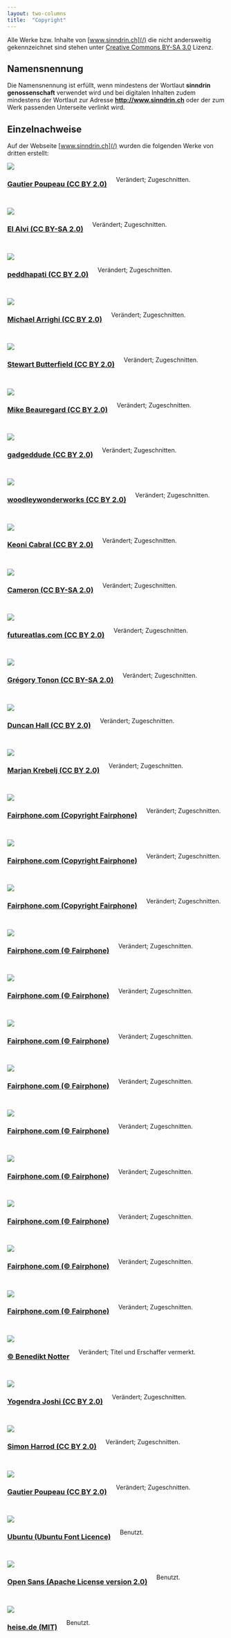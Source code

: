 ```yaml
---
layout: two-columns
title:  "Copyright"
---
```

Alle Werke bzw. Inhalte von [www.sinndrin.ch](/) die nicht andersweitig gekennzeichnet sind stehen unter [Creative Commons BY-SA 3.0](https://creativecommons.org/licenses/by-sa/3.0/deed.de) Lizenz.

## Namensnennung

Die Namensnennung ist erfüllt, wenn mindestens der Wortlaut **sinndrin genossenschaft** verwendet wird und bei digitalen Inhalten zudem mindestens der Wortlaut zur Adresse **http://www.sinndrin.ch** oder der zum Werk passenden Unterseite verlinkt wird.

## Einzelnachweise

Auf der Webseite [www.sinndrin.ch](/) wurden die folgenden Werke von dritten erstellt:

<!-- angebote -->
<div class="row">
      <div class="medium-4 columns">
        <img src="/images/angebote/bildung.jpg" max-width="248px">
      </div>
      <div class="medium-8 columns">
        <a href="https://secure.flickr.com/photos/lespetitescases/9281846773/"><h3>Gautier Poupeau (CC BY 2.0)</h3></a>
        <p>Verändert; Zugeschnitten.</p>
      </div>
    <div class="small-12 columns">
      <hr>
    </div>
</div>
<div class="row">
      <div class="medium-4 columns">
        <img src="/images/angebote/energie.jpg" max-width="248px">
      </div>
      <div class="medium-8 columns">
        <a href="https://secure.flickr.com/photos/alvi2047/3935809539/"><h3>El Alvi (CC BY-SA 2.0)</h3></a>
        <p>Verändert; Zugeschnitten.</p>
      </div>
    <div class="small-12 columns">
      <hr>
    </div>
</div>
<div class="row">
      <div class="medium-4 columns">
        <img src="/images/angebote/suffizienz.jpg" max-width="248px">
      </div>
      <div class="medium-8 columns">
        <a href="https://secure.flickr.com/photos/peddhapati/11480733765/"><h3>peddhapati (CC BY 2.0)</h3></a>
        <p>Verändert; Zugeschnitten.</p>
      </div>
    <div class="small-12 columns">
      <hr>
    </div>
</div>
<div class="row">
      <div class="medium-4 columns">
        <img src="/images/angebote/administration-und-it.jpg" max-width="248px">
      </div>
      <div class="medium-8 columns">
        <a href="https://www.flickr.com/photos/arrighi/8562416557/"><h3>Michael Arrighi (CC BY 2.0)</h3></a>
        <p>Verändert; Zugeschnitten.</p>
      </div>
    <div class="small-12 columns">
      <hr>
    </div>
</div>
<div class="row">
      <div class="medium-4 columns">
        <img src="/images/angebote/fachbuecherboerse.jpg" max-width="248px">
      </div>
      <div class="medium-8 columns">
        <a href="https://secure.flickr.com/photos/stewart/99129170/"><h3>Stewart Butterfield (CC BY 2.0)</h3></a>
        <p>Verändert; Zugeschnitten.</p>
      </div>
    <div class="small-12 columns">
      <hr>
    </div>
</div>
<div class="row">
      <div class="medium-4 columns">
        <img src="/images/angebote/mit-uns-zusammen-arbeiten.jpg" max-width="248px">
      </div>
      <div class="medium-8 columns">
        <a href="https://secure.flickr.com/photos/31856336@N03/9140877028"><h3>Mike Beauregard (CC BY 2.0)</h3></a>
        <p>Verändert; Zugeschnitten.</p>
      </div>
    <div class="small-12 columns">
      <hr>
    </div>
</div>
<div class="row">
      <div class="medium-4 columns">
        <img src="/images/angebote/diplomarbeiten-begleiten.jpg" max-width="248px">
      </div>
      <div class="medium-8 columns">
        <a href="https://secure.flickr.com/photos/gadgetdude/804190044"><h3>gadgeddude (CC BY 2.0)</h3></a>
        <p>Verändert; Zugeschnitten.</p>
      </div>
    <div class="small-12 columns">
      <hr>
    </div>
</div>
<div class="row">
      <div class="medium-4 columns">
        <img src="/images/angebote/projekttage-an-schulen.jpg" max-width="248px">
      </div>
      <div class="medium-8 columns">
        <a href="https://www.flickr.com/photos/wwworks/3164910901"><h3>woodleywonderworks (CC BY 2.0)</h3></a>
        <p>Verändert; Zugeschnitten.</p>
      </div>
    <div class="small-12 columns">
      <hr>
    </div>
</div>
<div class="row">
      <div class="medium-4 columns">
        <img src="/images/angebote/erngieberatung.jpg" max-width="248px">
      </div>
      <div class="medium-8 columns">
        <a href="https://www.flickr.com/photos/keoni101/7127698863"><h3>Keoni Cabral (CC BY 2.0)</h3></a>
        <p>Verändert; Zugeschnitten.</p>
      </div>
    <div class="small-12 columns">
      <hr>
    </div>
</div>
<div class="row">
      <div class="medium-4 columns">
        <img src="/images/angebote/energieanzeigen.jpg" max-width="248px">
      </div>
      <div class="medium-8 columns">
        <a href="https://www.flickr.com/photos/soycamo/8042051728"><h3>Cameron (CC BY-SA 2.0)</h3></a>
        <p>Verändert; Zugeschnitten.</p>
      </div>
    <div class="small-12 columns">
      <hr>
    </div>
</div>
<div class="row">
      <div class="medium-4 columns">
        <img src="/images/angebote/erneuerbare-energieanlagen.jpg" max-width="248px">
      </div>
      <div class="medium-8 columns">
        <a href="https://www.flickr.com/photos/87913776@N00/3903303437"><h3>futureatlas.com (CC BY 2.0)</h3></a>
        <p>Verändert; Zugeschnitten.</p>
      </div>
    <div class="small-12 columns">
      <hr>
    </div>
</div>
<div class="row">
      <div class="medium-4 columns">
        <img src="/images/angebote/suffizienz-in-ihr-tun-integrieren.jpg" max-width="248px">
      </div>
      <div class="medium-8 columns">
        <a href="https://secure.flickr.com/photos/eriatarka31/3738762979"><h3>Grégory Tonon (CC BY-SA 2.0)</h3></a>
        <p>Verändert; Zugeschnitten.</p>
      </div>
    <div class="small-12 columns">
      <hr>
    </div>
</div>
<div class="row">
      <div class="medium-4 columns">
        <img src="/images/angebote/geschaeftsprozesse-optimieren.jpg" max-width="248px">
      </div>
      <div class="medium-8 columns">
        <a href="https://secure.flickr.com/photos/dullhunk/5221572088"><h3>Duncan Hall (CC BY 2.0)</h3></a>
        <p>Verändert; Zugeschnitten.</p>
      </div>
    <div class="small-12 columns">
      <hr>
    </div>
</div>
<div class="row">
      <div class="medium-4 columns">
        <img src="/images/angebote/webdesign.jpg" max-width="248px">
      </div>
      <div class="medium-8 columns">
        <a href="https://www.flickr.com/photos/nikio/3899114449"><h3>Marjan Krebelj (CC BY 2.0)</h3></a>
        <p>Verändert; Zugeschnitten.</p>
      </div>
    <div class="small-12 columns">
      <hr>
    </div>
</div>
<!-- fairphone zubehör produkte -->
<div class="row">
      <div class="medium-4 columns">
        <img src="/images/angebote/fairphone/3D_cases-20.jpg" max-width="248px">
      </div>
      <div class="medium-8 columns">
        <a href="http://shop.fairphone.com/accessories-1.html"><h3>Fairphone.com (Copyright Fairphone)</h3></a>
        <p>Verändert; Zugeschnitten.</p>
      </div>
    <div class="small-12 columns">
      <hr>
    </div>
</div>
<div class="row">
      <div class="medium-4 columns">
        <img src="/images/angebote/fairphone/battery.jpg" max-width="248px">
      </div>
      <div class="medium-8 columns">
        <a href="http://shop.fairphone.com/spareparts/battery.html"><h3>Fairphone.com (Copyright Fairphone)</h3></a>
        <p>Verändert; Zugeschnitten.</p>
      </div>
    <div class="small-12 columns">
      <hr>
    </div>
</div>
<div class="row">
      <div class="medium-4 columns">
        <img src="/images/angebote/fairphone/motive/branded1.png" max-width="248px">
      </div>
      <div class="medium-8 columns">
        <a href="http://shop.fairphone.com/catalog/category/view/id/7"><h3>Fairphone.com (Copyright Fairphone)</h3></a>
        <p>Verändert; Zugeschnitten.</p>
      </div>
    <div class="small-12 columns">
      <hr>
    </div>
</div>
<div class="row">
      <div class="medium-4 columns">
        <img src="/images/angebote/fairphone/motive/day01_bicycle_webshop.png" max-width="248px">
      </div>
      <div class="medium-8 columns">
        <a href="http://shop.fairphone.com/catalog/category/view/id/7"><h3>Fairphone.com (&copy; Fairphone)</h3></a>
        <p>Verändert; Zugeschnitten.</p>
      </div>
    <div class="small-12 columns">
      <hr>
    </div>
</div>
<div class="row">
      <div class="medium-4 columns">
        <img src="/images/angebote/fairphone/motive/day02_world_tool.png" max-width="248px">
      </div>
      <div class="medium-8 columns">
        <a href="http://shop.fairphone.com/catalog/category/view/id/7"><h3>Fairphone.com (&copy; Fairphone)</h3></a>
        <p>Verändert; Zugeschnitten.</p>
      </div>
    <div class="small-12 columns">
      <hr>
    </div>
</div>
<div class="row">
      <div class="medium-4 columns">
        <img src="/images/angebote/fairphone/motive/day04_azulejos_shop.png" max-width="248px">
      </div>
      <div class="medium-8 columns">
        <a href="http://shop.fairphone.com/catalog/category/view/id/7"><h3>Fairphone.com (&copy; Fairphone)</h3></a>
        <p>Verändert; Zugeschnitten.</p>
      </div>
    <div class="small-12 columns">
      <hr>
    </div>
</div>
<div class="row">
      <div class="medium-4 columns">
        <img src="/images/angebote/fairphone/motive/day05_cogs2_tool.png" max-width="248px">
      </div>
      <div class="medium-8 columns">
        <a href="http://shop.fairphone.com/catalog/category/view/id/7"><h3>Fairphone.com (&copy; Fairphone)</h3></a>
        <p>Verändert; Zugeschnitten.</p>
      </div>
    <div class="small-12 columns">
      <hr>
    </div>
</div>
<div class="row">
      <div class="medium-4 columns">
        <img src="/images/angebote/fairphone/motive/day_03_tree_tool.png" max-width="248px">
      </div>
      <div class="medium-8 columns">
        <a href="http://shop.fairphone.com/catalog/category/view/id/7"><h3>Fairphone.com (&copy; Fairphone)</h3></a>
        <p>Verändert; Zugeschnitten.</p>
      </div>
    <div class="small-12 columns">
      <hr>
    </div>
</div>
<div class="row">
      <div class="medium-4 columns">
        <img src="/images/angebote/fairphone/motive/lucky_cat1.png" max-width="248px">
      </div>
      <div class="medium-8 columns">
        <a href="http://shop.fairphone.com/catalog/category/view/id/7"><h3>Fairphone.com (&copy; Fairphone)</h3></a>
        <p>Verändert; Zugeschnitten.</p>
      </div>
    <div class="small-12 columns">
      <hr>
    </div>
</div>
<div class="row">
      <div class="medium-4 columns">
        <img src="/images/angebote/fairphone/motive/manifesto1.png" max-width="248px">
      </div>
      <div class="medium-8 columns">
        <a href="http://shop.fairphone.com/catalog/category/view/id/7"><h3>Fairphone.com (&copy; Fairphone)</h3></a>
        <p>Verändert; Zugeschnitten.</p>
      </div>
    <div class="small-12 columns">
      <hr>
    </div>
</div>
<div class="row">
      <div class="medium-4 columns">
        <img src="/images/angebote/fairphone/motive/pattern1.png" max-width="248px">
      </div>
      <div class="medium-8 columns">
        <a href="http://shop.fairphone.com/catalog/category/view/id/7"><h3>Fairphone.com (&copy; Fairphone)</h3></a>
        <p>Verändert; Zugeschnitten.</p>
      </div>
    <div class="small-12 columns">
      <hr>
    </div>
</div>
<div class="row">
      <div class="medium-4 columns">
        <img src="/images/angebote/fairphone/motive/technologic1.png" max-width="248px">
      </div>
      <div class="medium-8 columns">
        <a href="http://shop.fairphone.com/catalog/category/view/id/7"><h3>Fairphone.com (&copy; Fairphone)</h3></a>
        <p>Verändert; Zugeschnitten.</p>
      </div>
    <div class="small-12 columns">
      <hr>
    </div>
</div>
<!-- hintergrundwissen -->
<div class="row">
      <div class="medium-4 columns">
        <img src="/hintergrundwissen/suffizienz/leadimage-benedikt-notter-ausgewogenheit.jpg" max-width="248px">
      </div>
      <div class="medium-8 columns">
        <a href="http://www.benediktnotter.ch/"><h3>&copy; Benedikt Notter</h3></a>
        <p>Verändert; Titel und Erschaffer vermerkt.</p>
      </div>
    <div class="small-12 columns">
      <hr>
    </div>
</div>
<div class="row">
      <div class="medium-4 columns">
        <img src="/hintergrundwissen/suffizienz/suffizienz.jpg" max-width="248px">
      </div>
      <div class="medium-8 columns">
        <a href="https://secure.flickr.com/photos/yogendra174/4931561906"><h3>Yogendra Joshi (CC BY 2.0)</h3></a>
        <p>Verändert; Zugeschnitten.</p>
      </div>
    <div class="small-12 columns">
      <hr>
    </div>
</div>
<div class="row">
      <div class="medium-4 columns">
        <img src="/hintergrundwissen/erlebnispfade/erlebnispfade.jpg" max-width="248px">
      </div>
      <div class="medium-8 columns">
        <a href="https://www.flickr.com/photos/sidibousaid/6952895355/"><h3>Simon Harrod (CC BY 2.0)</h3></a>
        <p>Verändert; Zugeschnitten.</p>
      </div>
    <div class="small-12 columns">
      <hr>
    </div>
</div>
<div class="row">
      <div class="medium-4 columns">
        <img src="/hintergrundwissen/jobs-im-umweltbereich/jobs-im-umweltbereich.jpg" max-width="248px">
      </div>
      <div class="medium-8 columns">
        <a href="https://secure.flickr.com/photos/lespetitescases/9281846773/"><h3>Gautier Poupeau (CC BY 2.0)</h3></a>
        <p>Verändert; Zugeschnitten.</p>
      </div>
    <div class="small-12 columns">
      <hr>
    </div>
</div>
<!-- fonts -->
<div class="row">
      <div class="medium-4 columns">
        <img src="/images/copyright/ubuntu-font.png" max-width="248px">
      </div>
      <div class="medium-8 columns">
        <a href="http://font.ubuntu.com/licence/"><h3>Ubuntu (Ubuntu Font Licence)</h3></a>
        <p>Benutzt.</p>
      </div>
    <div class="small-12 columns">
      <hr>
    </div>
</div>
<div class="row">
      <div class="medium-4 columns">
        <img src="/images/copyright/open-sans-font.png" max-width="248px">
      </div>
      <div class="medium-8 columns">
        <a href="http://www.opensans.com/"><h3>Open Sans (Apache License version 2.0)</h3></a>
        <p>Benutzt.</p>
      </div>
    <div class="small-12 columns">
      <hr>
    </div>
</div>
<!-- apps -->
<div class="row">
      <div class="medium-4 columns">
        <img src="/assets/jquery.socialshareprivacy/2-klick-logo_min.jpg" max-width="248px">
      </div>
      <div class="medium-8 columns">
        <a href="http://www.heise.de/extras/socialshareprivacy/"><h3>heise.de (MIT)</h3></a>
        <p>Benutzt.</p>
      </div>
    <div class="small-12 columns">
      <hr>
    </div>
</div>